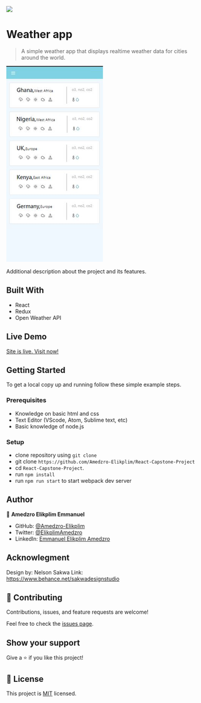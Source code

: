 ![](https://img.shields.io/badge/Microverse-blueviolet)

# Weather app
> A simple weather app that displays realtime weather data for cities around the world.


![screenshot](./screenshot.JPG)

Additional description about the project and its features.

## Built With

- React
- Redux
- Open Weather API

## Live Demo

[Site is live. Visit now!](https://weatherer01.netlify.app)


## Getting Started

To get a local copy up and running follow these simple example steps.

### Prerequisites

- Knowledge on basic html and css
- Text Editor (VScode, Atom, Sublime text, etc)
- Basic knowledge of node.js

### Setup

- clone repository using `git clone`
- git clone `https://github.com/Amedzro-Elikplim/React-Capstone-Project`
- cd `React-Capstone-Project`.
- run `npm install`
- run `npm run start` to start webpack dev server

## Author
👤 **Amedzro Elikplim Emmanuel**

- GitHub: [@Amedzro-Elikplim](https://github.com/Amedzro-Elikplim)
- Twitter: [@ElikplimAmedzro](https://twitter.com/Amedzro-Elikplim)
- LinkedIn: [Emmanuel Elikplim Amedzro](https://www.linkedin.com/in/emmanuel-elikplim-amedzro-187590125/)

## Acknowlegment
Design by: Nelson Sakwa
Link: https://www.behance.net/sakwadesignstudio


## 🤝 Contributing

Contributions, issues, and feature requests are welcome!

Feel free to check the [issues page](../../issues/).

## Show your support

Give a ⭐️ if you like this project!

## 📝 License

This project is [MIT](./LICENSE) licensed.